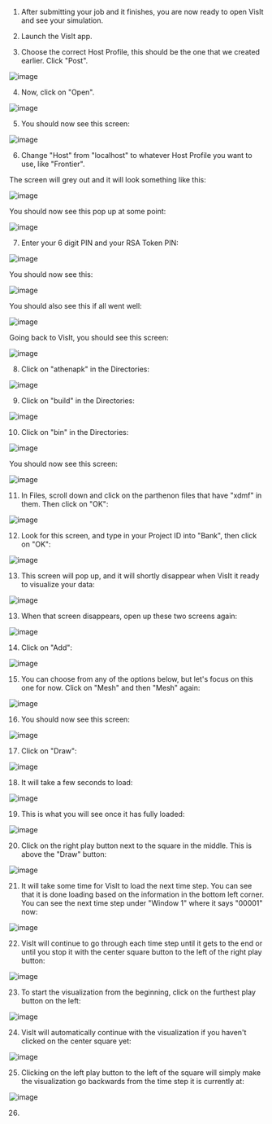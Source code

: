 1. After submitting your job and it finishes, you are now ready to open VisIt and see your simulation.

2. Launch the VisIt app.

3. Choose the correct Host Profile, this should be the one that we created earlier. Click "Post".

![image](https://github.com/WiktoriaZielinska/Adaptive-Mesh-Refinement/assets/112288108/4c802beb-817a-46b0-b245-7ac6201cdbb2)

4. Now, click on "Open".

![image](https://github.com/WiktoriaZielinska/Adaptive-Mesh-Refinement/assets/112288108/0eed222e-4f77-4357-8879-5bb1a7309abc)

5. You should now see this screen:

![image](https://github.com/WiktoriaZielinska/Adaptive-Mesh-Refinement/assets/112288108/c233aa63-f935-4b3f-b720-b50e9fb63a1c)

6. Change "Host" from "localhost" to whatever Host Profile you want to use, like "Frontier".

The screen will grey out and it will look something like this:

![image](https://github.com/WiktoriaZielinska/Adaptive-Mesh-Refinement/assets/112288108/f7abb88f-deae-4ab5-91dc-9087276cbf86)

You should now see this pop up at some point:

![image](https://github.com/user-attachments/assets/9fa83855-8012-442a-96d1-26a5bfc605a3)

7. Enter your 6 digit PIN and your RSA Token PIN:

![image](https://github.com/user-attachments/assets/e5ec182a-fcb5-400b-aaec-f43684d2fb62)

You should now see this:

![image](https://github.com/user-attachments/assets/cc155f7b-c2cb-4fa4-abd9-116328c3507a)

You should also see this if all went well:

![image](https://github.com/user-attachments/assets/de228703-ee18-44ed-b824-75df821cc5b0)

Going back to VisIt, you should see this screen:

![image](https://github.com/user-attachments/assets/7ee0e137-3760-446c-8dc2-475287a961eb)

8. Click on "athenapk" in the Directories:

![image](https://github.com/user-attachments/assets/cc5b7928-22da-42a4-a450-9b6d806efb58)

9. Click on "build" in the Directories:

![image](https://github.com/user-attachments/assets/5eb5590f-0be2-4771-a464-38b0124aa0df)

10. Click on "bin" in the Directories:

![image](https://github.com/user-attachments/assets/9bc9a0db-ee74-4877-92cb-a3b7fe0f935e)

You should now see this screen:

![image](https://github.com/user-attachments/assets/b9b6c3ea-2aae-41f5-8492-8adffc4020d2)

11. In Files, scroll down and click on the parthenon files that have "xdmf" in them. Then click on "OK":

![image](https://github.com/user-attachments/assets/9e84f3db-606c-468e-a47d-cd6cfe3bc38f)

12. Look for this screen, and type in your Project ID into "Bank", then click on "OK":

![image](https://github.com/user-attachments/assets/d393d7b3-fb91-4905-8d92-2de0c700c386)

13. This screen will pop up, and it will shortly disappear when VisIt it ready to visualize your data:

![image](https://github.com/user-attachments/assets/58aae095-c172-4280-a484-783aad196da7)

13. When that screen disappears, open up these two screens again:

![image](https://github.com/user-attachments/assets/84b1ee19-eb4d-4b78-9b0b-bba65b6f259a)

14. Click on "Add":

![image](https://github.com/user-attachments/assets/5fa3a448-d4d3-458c-97d9-65af931920fa)

15. You can choose from any of the options below, but let's focus on this one for now. Click on "Mesh" and then "Mesh" again:

![image](https://github.com/user-attachments/assets/429298f7-76ce-4312-85ca-db9038815ae9)

16. You should now see this screen:

![image](https://github.com/user-attachments/assets/21e4aca8-ed18-417c-91ef-f511e1e27aea)

17. Click on "Draw":

![image](https://github.com/user-attachments/assets/032164da-c375-434e-9a8b-3628c7e007e3)

18. It will take a few seconds to load:

![image](https://github.com/user-attachments/assets/6b6ad6d6-0f3b-4c37-8e49-ef4abebe3517)

19. This is what you will see once it has fully loaded:

![image](https://github.com/user-attachments/assets/c5495115-ccd3-4256-9bbe-73ac31dc3e0f)

20. Click on the right play button next to the square in the middle. This is above the "Draw" button:

![image](https://github.com/user-attachments/assets/b0ce6afa-67c4-432c-b89e-e259923668c9)

21. It will take some time for VisIt to load the next time step. You can see that it is done loading based on the information in the bottom left corner. You can see the next time step under "Window 1" where it says "00001" now:

![image](https://github.com/user-attachments/assets/5fd53ddd-cdd2-4e69-be20-3e98ac2ed315)

22. VisIt will continue to go through each time step until it gets to the end or until you stop it with the center square button to the left of the right play button:

![image](https://github.com/user-attachments/assets/797e1152-a81e-422d-bfc1-861f4e5fae78)

23. To start the visualization from the beginning, click on the furthest play button on the left:

![image](https://github.com/user-attachments/assets/8650ee9c-c4e3-4039-ae99-c2aab1e4faab)

24. VisIt will automatically continue with the visualization if you haven't clicked on the center square yet:

![image](https://github.com/user-attachments/assets/44f6ecb7-a0d7-42df-90bf-e4411f276209)

25. Clicking on the left play button to the left of the square will simply make the visualization go backwards from the time step it is currently at:

![image](https://github.com/user-attachments/assets/5f2559e7-1566-4b5b-97ec-24e633f02deb)

26. 



















